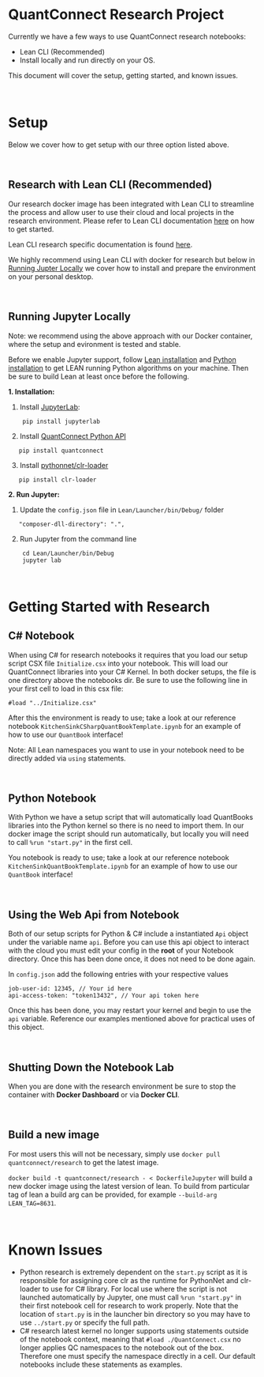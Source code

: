 ﻿QuantConnect Research Project
=============
Currently we have a few ways to use QuantConnect research notebooks:
- Lean CLI (Recommended)
- Install locally and run directly on your OS.

This document will cover the setup, getting started, and known issues.

<br>

# Setup
Below we cover how to get setup with our three option listed above. 

<br>

## Research with Lean CLI (Recommended)

Our research docker image has been integrated with Lean CLI to streamline the process and allow user to use their cloud and local projects in the research environment. Please refer to Lean CLI documentation [here](https://www.quantconnect.com/docs/v2/lean-cli/getting-started/lean-cli) on how to get started.

Lean CLI research specific documentation is found [here](https://www.quantconnect.com/docs/v2/lean-cli/tutorials/research).

We highly recommend using Lean CLI with docker for research but below in [Running Jupter Locally](#running-jupyter-locally) we cover how to install and prepare the environment on your personal desktop. 

<br>

## Running Jupyter Locally 
Note: we recommend using the above approach with our Docker container, where the setup and evironment is tested and stable.

Before we enable Jupyter support, follow [Lean installation](https://github.com/QuantConnect/Lean#installation-instructions)
and [Python installation](https://github.com/QuantConnect/Lean/tree/master/Algorithm.Python#quantconnect-python-algorithm-project) to get LEAN running Python algorithms on your machine. Then be sure to build Lean at least once before the following. 

**1. Installation:**
   1. Install [JupyterLab](https://pypi.org/project/jupyterlab/):
```
    pip install jupyterlab
```
 2.  Install [QuantConnect Python API](https://pypi.python.org/pypi/quantconnect/0.1)
 ```
    pip install quantconnect
```
 3.  Install [pythonnet/clr-loader](https://github.com/pythonnet/clr-loader)
 ```
    pip install clr-loader
```
**2. Run Jupyter:**
   1. Update the `config.json` file in `Lean/Launcher/bin/Debug/` folder
 ```
    "composer-dll-directory": ".",
 ```
   2. Run Jupyter from the command line
```
    cd Lean/Launcher/bin/Debug
    jupyter lab
```
<br>

# Getting Started with Research

## C# Notebook
When using C# for research notebooks it requires that you load our setup script CSX file `Initialize.csx` into your notebook. This will load our QuantConnect libraries into your C# Kernel. In both docker setups, the file is one directory above the notebooks dir. Be sure to use the following line in your first cell to load in this csx file:

`#load "../Initialize.csx"`

After this the environment is ready to use; take a look at our reference notebook `KitchenSinkCSharpQuantBookTemplate.ipynb` for an example of how to use our `QuantBook` interface!

Note: All Lean namespaces you want to use in your notebook need to be directly added via `using` statements.

<br>

## Python Notebook
With Python we have a setup script that will automatically load QuantBooks libraries into the Python kernel so there is no need to import them. In our docker image the script should run automatically, but locally you will need to call `%run "start.py"` in the first cell.

You notebook is ready to use; take a look at our reference notebook `KitchenSinkQuantBookTemplate.ipynb` for an example of how to use our `QuantBook` interface!

<br>

## Using the Web Api from Notebook
Both of our setup scripts for Python & C# include a instantiated `Api` object under the variable name `api`. Before you can use this api object to interact with the cloud you must edit your config in the **root** of your Notebook directory. Once this has been done once, it does not need to be done again.

In `config.json` add the following entries with your respective values
```
job-user-id: 12345, // Your id here
api-access-token: "token13432", // Your api token here
```

Once this has been done, you may restart your kernel and begin to use the `api` variable. 
Reference our examples mentioned above for practical uses of this object.

<br>

## Shutting Down the Notebook Lab
When you are done with the research environment be sure to stop the container with **Docker Dashboard** or via **Docker CLI**.

<br>


## Build a new image
For most users this will not be necessary, simply use `docker pull quantconnect/research` to get the latest image.

`docker build -t quantconnect/research - < DockerfileJupyter` will build a new docker image using the latest version of lean. To build from particular tag of lean a build arg can be provided, for example `--build-arg LEAN_TAG=8631`.

<br>


# Known Issues
- Python research is extremely dependent on the `start.py` script as it is responsible for assigning core clr as the runtime for PythonNet and clr-loader to use for C# library. For local use where the script is not launched automatically by Jupyter, one must call `%run "start.py"` in their first notebook cell for research to work properly. Note that the location of `start.py` is in the launcher bin directory so you may have to use `../start.py` or specify the full path.
- C# research latest kernel no longer supports using statements outside of the notebook context, meaning that `#load ./QuantConnect.csx` no longer applies QC namespaces to the notebook out of the box. Therefore one must specify the namespace directly in a cell. Our default notebooks include these statements as examples.